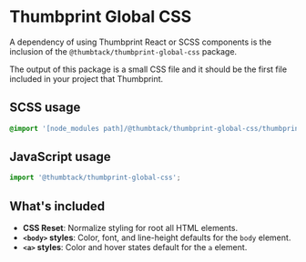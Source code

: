 # Thumbprint Global CSS

A dependency of using Thumbprint React or SCSS components is the inclusion of the `@thumbtack/thumbprint-global-css` package.

The output of this package is a small CSS file and it should be the first file included in your project that Thumbprint.

## SCSS usage

```scss
@import '[node_modules path]/@thumbtack/thumbprint-global-css/thumbprint-global';
```

## JavaScript usage

```js
import '@thumbtack/thumbprint-global-css';
```

## What's included

-   **CSS Reset**: Normalize styling for root all HTML elements.
-   **`<body>` styles**: Color, font, and line-height defaults for the `body` element.
-   **`<a>` styles**: Color and hover states default for the `a` element.
